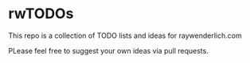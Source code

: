 # rwTODOs

This repo is a collection of TODO lists and ideas for raywenderlich.com

PLease feel free to suggest your own ideas via pull requests.
